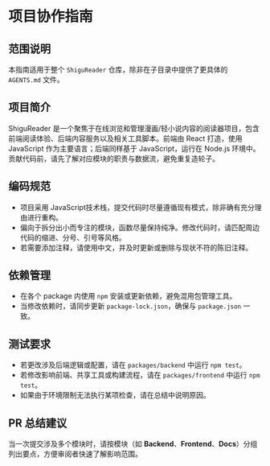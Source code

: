 # 项目协作指南

## 范围说明
本指南适用于整个 `ShiguReader` 仓库，除非在子目录中提供了更具体的 `AGENTS.md` 文件。

## 项目简介
ShiguReader 是一个聚焦于在线浏览和管理漫画/轻小说内容的阅读器项目，包含前端阅读体验、后端内容服务以及相关工具脚本。前端由 React 打造，使用 JavaScript 作为主要语言；后端同样基于 JavaScript，运行在 Node.js 环境中。贡献代码前，请先了解对应模块的职责与数据流，避免重复造轮子。

## 编码规范
- 项目采用 JavaScript技术栈，提交代码时尽量遵循现有模式，除非确有充分理由进行重构。
- 偏向于拆分出小而专注的模块，函数尽量保持纯净。修改代码时，请匹配周边代码的缩进、分号、引号等风格。
- 若需要添加注释，请使用中文，并及时更新或删除与现状不符的陈旧注释。

## 依赖管理
- 在各个 package 内使用 `npm` 安装或更新依赖，避免混用包管理工具。
- 当修改依赖时，请同步更新 `package-lock.json`，确保与 `package.json` 一致。

## 测试要求
- 若更改涉及后端逻辑或配置，请在 `packages/backend` 中运行 `npm test`。
- 若修改影响前端、共享工具或构建流程，请在 `packages/frontend` 中运行 `npm test`。
- 如果由于环境限制无法执行某项检查，请在总结中说明原因。

## PR 总结建议
当一次提交涉及多个模块时，请按模块（如 **Backend**、**Frontend**、**Docs**）分组列出要点，方便审阅者快速了解影响范围。
